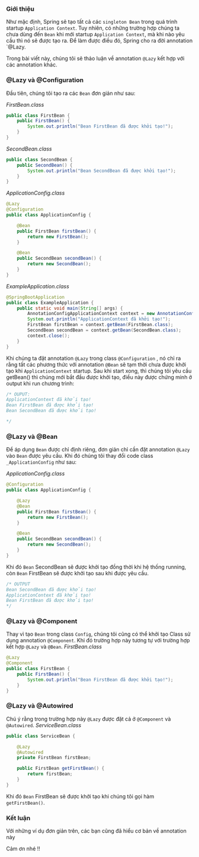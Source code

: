 ### Giới thiệu

Như mặc định, Spring sẽ tạo tất cả các `singleton Bean` trong quá trình startup `Application Context`. Tuy nhiên, có những trường hợp chúng ta chưa dùng đến `Bean` khi mới startup `Application Context`, mà khi nào yêu cầu thì nó sẽ được tạo ra. Để làm được điều đó, Spring cho ra đời annotation `@Lazy.

Trong bài viết này, chúng tôi sẽ thảo luận về annotation `@Lazy` kết hợp với các annotation khác.

### @Lazy và @Configuration

Đầu tiên, chúng tôi tạo ra các `Bean` đơn giản như sau:

_FirstBean.class_

```java
public class FirstBean {
    public FirstBean() {
        System.out.println("Bean FirstBean đã được khởi tạo!");
    }
}
```

_SecondBean.class_

```java
public class SecondBean {
    public SecondBean() {
        System.out.println("Bean SecondBean đã được khởi tạo!");
    }
}
```

_ApplicationConfig.class_

```java
@Lazy
@Configuration
public class ApplicationConfig {

    @Bean
    public FirstBean firstBean() {
        return new FirstBean();
    }

    @Bean
    public SecondBean secondBean() {
        return new SecondBean();
    }
}
```

_ExampleApplication.class_

```java
@SpringBootApplication
public class ExampleApplication {
    public static void main(String[] args) {
        AnnotationConfigApplicationContext context = new AnnotationConfigApplicationContext(ExampleApplication.class);
        System.out.println("ApplicationContext đã khởi tạo!");
        FirstBean firstBean = context.getBean(FirstBean.class);
        SecondBean secondBean = context.getBean(SecondBean.class);
        context.close();
    }
}
```

Khi chúng ta đặt annotation `@Lazy` trong class `@Configuration` , nó chỉ ra rằng tất các phương thức với annotation `@Bean` sẽ tạm thời chưa được khởi tạo khi `ApplicationContext` startup. Sau khi start xong, thì chúng tôi yêu cầu getBean() thì chúng mới bắt đầu được khởi tạo, điều này được chứng minh ở output khi run chương trình:

```java
/* OUPUT:
ApplicationContext đã khởi tạo!
Bean FirstBean đã được khởi tạo!
Bean SecondBean đã được khởi tạo!

*/
```

### @Lazy và @Bean

Để áp dụng `Bean` được chỉ định riêng, đơn giản chỉ cần đặt annotation `@Lazy` vào `Bean` được yêu cầu. Khi đó chúng tôi thay đổi code class `_ApplicationConfig` như sau:

_ApplicationConfig.class_

```java
@Configuration
public class ApplicationConfig {

    @Lazy
    @Bean
    public FirstBean firstBean() {
        return new FirstBean();
    }

    @Bean
    public SecondBean secondBean() {
        return new SecondBean();
    }
}

```

Khi đó `Bean` SecondBean sẽ được khởi tạo đồng thời khi hệ thống running, còn `Bean` FirstBean sẽ được khởi tạo sau khi được yêu cầu.

```java
/* OUTPUT
Bean SecondBean đã được khởi tạo!
ApplicationContext đã khởi tạo!
Bean FirstBean đã được khởi tạo!
*/
```

### @Lazy và @Component

Thay vì tạo `Bean` trong class `Config`, chúng tôi cũng có thể khởi tạo Class sử dụng annotation `@Component`. Khi đó trường hợp này tương tự với trường hợp kết hợp `@Lazy` và `@Bean`.
_FirstBean.class_

```java
@Lazy
@Component
public class FirstBean {
    public FirstBean() {
        System.out.println("Bean FirstBean đã được khởi tạo!");
    }
}
```

### @Lazy và @Autowired

Chú ý rằng trong trường hợp này `@Lazy` được đặt cả ở `@Component` và `@Autowired`.
_ServiceBean.class_

```java
public class ServiceBean {

    @Lazy
    @Autowired
    private FirstBean firstBean;

    public FirstBean getFirstBean() {
        return firstBean;
    }
}
```

Khi đó `Bean` FirstBean sẽ được khởi tạo khi chúng tôi gọi hàm `getFirstBean()`.

### Kết luận

Với những ví dụ đơn giản trên, các bạn cũng đã hiểu cơ bản về annotation này

Cảm ơn nhé !!
